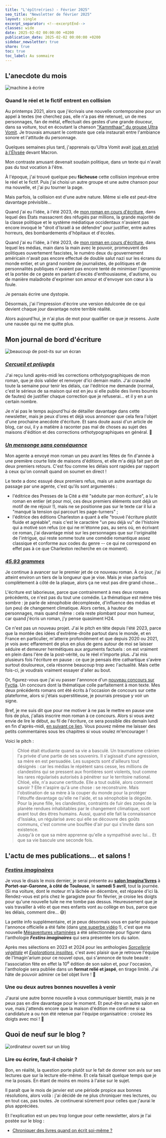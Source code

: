 ```yaml
---
title: "L'épître(ries) - Février 2025"
seo_title: "Newsletter de février 2025"
layout: single
excerpt_separator: <!--excerptEnd-->
classes: wide
date: 2025-02-02 00:00:00 +0200
publication_date: 2025-02-02 00:00:00 +0200
sidebar_newsletter: true
share: true
toc: true
toc_label: Au sommaire
---
```

<!--excerptEnd-->



## L'anecdote du mois

<img alt="machine à écrire" src="https://catherinephanvan.fr/assets/images/newsletter/anecdote.webp">

### Quand le réel et le fictif entrent en collision

Au printemps 2021, alors que j'écrivais une nouvelle contemporaine pour un appel à textes (ne cherchez pas, elle n'a pas été retenue), un de mes personnages, fan de métal, effectuait des gestes d'une grande douceur, dans sa voiture, tout en écoutant la chanson <a href="https://www.youtube.com/watch?v=NLPyySN9Czw" target="_blank">"Kammthaar" du groupe Ultra Vomit</a>. Je trouvais amusant le contraste que cela instaurait entre l'ambiance sonore et l'attitude du personnage.

Quelques semaines plus tard, j'apprenais qu'Ultra Vomit avait <a href="https://www.ouest-france.fr/pays-de-la-loire/nantes-44000/insolite-le-groupe-nantais-ultra-vomit-a-joue-une-minute-devant-emmanuel-macron-a-l-elysee-8da42df6-bba6-11eb-bc58-afa8bc63917c" target="_blank">joué en privé à l'Élysée</a> devant Macron.

Mon contraste amusant devenait soudain politique, dans un texte qui n'avait pas du tout vocation à l'être.

À l'époque, j'ai trouvé quelque peu **fâcheuse** cette collision imprévue entre le réel et le fictif. Puis j'ai choisi un autre groupe et une autre chanson pour ma nouvelle, et j'ai pu tourner la page.

Mais parfois, la collision est d'une autre nature. Même si elle est peut-être davantage prévisible&hellip;

Quand j'ai eu l'idée, à l'été 2023, de [mon roman en cours d'écriture](#4593grammes), dans lequel des États massacrent des réfugiés par millions, la grande majorité de la classe politique et le système médiatique occidentaux n'avaient pas encore invoqué le "droit d'Israël à se défendre" pour justifier, entre autres horreurs, des bombardements d'hôpitaux et d'écoles.

Quand j'ai eu l'idée, à l'été 2023, de [mon roman en cours d'écriture](#4593grammes), dans lequel les médias, main dans la main avec le pouvoir, promeuvent des politiques ouvertement fascistes, le numéro deux du gouvernement américain n'avait pas encore effectué de double salut nazi sur les écrans du monde entier, et un grand nombre de journalistes, de politiques et de personnalités publiques n'avaient pas encore tenté de minimiser l'ignominie et la portée de ce geste en parlant d'excès d'enthousiasme, d'autisme, ou de manière maladroite d'exprimer son amour et d'envoyer son c&oelig;ur à la foule.

Je pensais écrire une dystopie.

Désormais, j'ai l'impression d'écrire une version édulcorée de ce qui devient chaque jour davantage notre terrible réalité.

Alors aujourd'hui, je n'ai plus de mot pour qualifier ce que je ressens. Juste une nausée qui ne me quitte plus.


## Mon journal de bord d'écriture

<img alt="beaucoup de post-its sur un écran" src="https://cdn.pixabay.com/photo/2018/03/17/10/49/bulletin-board-3233643_1280.jpg">

### [***Cercueil et préjugés***](/publications/cercueil-et-prejuges)

J'ai reçu lundi après-midi les corrections orthotypographiques de mon roman, que je dois valider et renvoyer d'ici demain matin. J'ai cravaché toute la semaine pour tenir les délais, car l'éditrice me demande (normal, c'est le sérieux de sa maison qui est en jeu si elle publie des livres bourrés de fautes) de justifier chaque correction que je refuserai&hellip; et il y en a un certain nombre.

Je n'ai pas le temps aujourd'hui de détailler davantage dans cette newsletter, mais je peux d'ores et déjà vous annoncer que cela fera l'objet d'une prochaine anecdote d'écriture. Et sans doute aussi d'un article de blog, car oui, il y a matière à raconter pas mal de choses au sujet des maisons d'édition et des corrections orthotypographiques en général. 😬


### [***Un mensonge sans conséquence***](/publications/projets-en-cours/#un-mensonge-sans-conséquence)

Mon agente a envoyé mon roman un peu avant les fêtes de fin d'année à une première courte liste de maisons d'éditions, et elle m'a déjà fait part de deux premiers retours. C'est fou comme les délais sont rapides par rapport à ceux qu'on connaît quand on soumet en direct&nbsp;!

Le texte a donc essuyé deux premiers refus, mais un autre avantage du passage par une agente, c'est qu'ils sont argumentés&nbsp;:
* l'éditrice des Presses de la Cité a été "séduite par mon écriture", a lu le roman en entier (et pour moi, ces deux premiers éléments sont déjà un motif de me réjouir&nbsp;!), mais ne se positionne pas sur le texte car il lui a "manqué la tension qui parcourt les page-turners"&nbsp;;
* l'éditrice des éditions Charleston a quant à elle "trouvé l'écriture plutôt fluide et agréable", mais c'est le caractère "un peu déjà vu" de l'histoire qui a motivé son refus (ce qui ne m'étonne pas, au sens où, en écrivant ce roman, j'ai davantage misé sur les personnages que sur l'originalité de l'intrigue, qui reste somme toute une comédie romantique assez classique et conforme aux codes du genre -- ce qui ne correspond en effet pas à ce que Charleston recherche en ce moment).


### [***45,93&nbsp;grammes***](/publications/projets-en-cours/#4593grammes)

Je continue à avancer sur le premier jet de ce nouveau roman. À ce jour, j'ai atteint environ un tiers de la longueur que je vise. Mais je vise parfois complètement à côté de la plaque, alors ça ne veut pas dire grand chose&hellip;

L'écriture est laborieuse, parce que contrairement à mes deux romans précédents, ce n'est pas du tout une comédie. La thématique est même très sombre&nbsp;: je parle de xénophobie décomplexée, d'influence des médias et (un peu) de changement climatique. Alors certes, à hauteur de personnages, mais quand même&nbsp;: cela reste plombant pour mon humeur, car quand j'écris un roman, j'y pense quasiment H24.

Ce n'est pas un nouveau projet. J'ai le pitch en tête depuis l'été 2023, parce que la montée des idées d'extrême-droite partout dans le monde, et en France en particulier, m'atterre profondément et que depuis 2020 ou 2021, je vois avec effarement de plus en plus de gens autour de moi se laisser séduire et demeurer hermétiques aux arguments factuels&nbsp;: on est vraiment en plein dans l'ère de la post-vérité, ou le réel n'importe plus. J'ai mis plusieurs fois l'écriture en pause&nbsp;: ce que je pensais être cathartique s'avère surtout douloureux, cela résonne beaucoup trop avec l'actualité. Mais cette fois-ci, je voudrais vraiment essayer d'aller au bout.

Or, figurez-vous que j'ai vu passer l'annonce d'un <a href="https://www.fyctia.com/contests/130" target="_blank">nouveau concours sur Fyctia</a>. Un concours dont la thématique colle parfaitement à mon texte. Mes deux précédents romans ont été écrits à l'occasion de concours sur cette plateforme, alors si j'étais superstitieuse, je pourrais presque y voir un signe.

Bref, je me suis dit que pour me motiver à ne pas le mettre en pause une fois de plus, j'allais inscrire mon roman à ce concours. Alors si vous avez envie de lire le début, au fil de l'écriture, ce sera possible dès demain lundi en fin d'après-midi, <a href="https://www.fyctia.com/stories/45-93-grammes-1" target="_blank">en suivant ce lien</a>. Vous pouvez même me laisser des petits commentaires sous les chapitres si vous voulez m'encourager&nbsp;!

Voici le pitch&nbsp;:
> Chloé était étudiante quand sa vie a basculé. Un traumatisme crânien l'a privée d'une partie de ses souvenirs. Il s'agissait d'une agression, sa mère en est persuadée. Les suspects sont d'ailleurs tout désignés&nbsp;: car les médias le répètent sans cesse, les millions de clandestins qui se pressent aux frontières sont violents, tout comme les rares régularisés autorisés à pénétrer sur le territoire national.<br>
> Chloé, elle, n'a aucune certitude. Elle a tout oublié, alors comment savoir&nbsp;? Elle n'aspire qu'à une chose&nbsp;: se reconstruire. Mais l'obstination de sa mère à la couper du monde pour la protéger l'étouffe davantage qu'elle ne l'aide, et sa xénophobie la dégoûte. Pour la jeune fille, les clandestins, contraints de fuir des zones de la planète rendues inhabitables par le changement climatique, sont avant tout des êtres humains. Aussi, quand elle fait la connaissance d'Issiaka, un régularisé avec qui elle se découvre des goûts communs, c'est comme une bouffée d'air pur qui s'invite dans son existence.<br>
> Jusqu'à ce que sa mère apprenne qu'elle a sympathisé avec lui… Et que sa vie bascule une seconde fois.


## L'actu de mes publications&hellip; et salons&nbsp;!


### [*Festins imaginaires*](/publications/mesaventures-vitaminees)

Je vous le disais le mois dernier, je serai présente au <a href="https://www.instagram.com/p/DBwmr_8uqHz/" target="_blank">**salon Imagina'livres**</a> à **Portet-sur-Garonne, à côté de Toulouse**, le **samedi 5 avril**, tout la journée. (Si ma voiture, dont le moteur m'a lâchée en décembre, est réparée d'ici là. Rendez-vous est pris chez le garagiste pour fin février, je croise les doigts pour qu'une nouvelle tuile ne me tombe pas dessus. Heureusement que je vais travailler à vélo et que mes enfants vont au collège en bus, parce que les délais, comment dire&hellip; 😅)

La petite info supplémentaire, et je peux désormais vous en parler puisque l'annonce officielle a été faite (dans <a href="https://www.instagram.com/imaginarium.asso/reel/DE5ODRiPGBQ/" target="_blank">une superbe vidéo</a>&nbsp;!), c'est que ma nouvelle [Mésaventures vitaminées](/publications/mesaventures-vitaminees) a été sélectionnée pour figurer dans l'anthologie ***Festins imaginaires*** qui sera présentée lors du salon.

Après mes sélections en 2023 et 2024 pour les anthologies [*Sorcellerie végétale*](/publications/pot-a-ceder) et [*Explorations insolites*](/publications/dragonirie), c'est avec plaisir que je retrouve l'équipe de l'Imagin'arium pour ce nouvel opus, qui s'annonce de toute beauté&nbsp;: l'association fête en effet la 10<sup>e</sup> édition de son salon et, pour l'occasion, l'anthologie sera publiée dans un **format relié et jaspé**, en tirage limité. J'ai hâte de pouvoir admirer ce bel objet livre&nbsp;! 🥰

### Une ou deux autres bonnes nouvelles à venir

J'aurai une autre bonne nouvelle à vous communiquer bientôt, mais je ne peux pas en dire davantage pour le moment. Et peut-être un autre salon en vue, mais j'attends encore que la maison d'édition me confirme si sa candidature a ou non été retenue par l'équipe organisatrice&nbsp;: croisez les doigts avec moi&nbsp;! 🤞


## Quoi de neuf sur le blog&nbsp;?

<img alt="ordinateur ouvert sur un blog" src="https://catherinephanvan.fr/assets/images/newsletter/blog-mockup.webp">

### Lire ou écrire, faut-il choisir&nbsp;?

Bon, en réalité, la question porte plutôt sur le fait de donner son avis sur ses lectures que sur la lecture elle-même. Et cela faisait quelque temps que je me la posais. En étant de moins en moins à l'aise sur le sujet.

Il paraît que le mois de janvier est une période propice aux bonnes résolutions, alors voilà&nbsp;: j'ai décidé de ne plus chroniquer mes lectures, ou en tout cas, pas toutes. Je continuerai sûrement pour celles que j'aurai le plus appréciées.

Et l'explication est un peu trop longue pour cette newsletter, alors je l'ai postée sur le blog&nbsp;:

* [Chroniquer des livres quand on écrit soi-même&nbsp;?](/ecriture/2025/01/18/chroniquer-des-livres-quand-on-ecrit-soi-meme.html)
